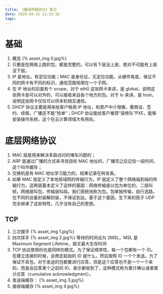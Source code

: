 ```yaml
---
title: 《趣谈网路协议》笔记
date: 2020-04-21 11:33:16
tags:
---
```

# 基础
1. 概览
{% asset_img 0.jpg%}
2. 只要是在网络上跑的包，都是完整的。可以有下层没上层，绝对不可能有上层没下层。
3. IP 是地址，有定位功能；MAC 是身份证，无定位功能，从硬件角度，保证不同的网卡有不同的标识，通信范围局限在一个子网。
4. 在 IP 地址的后面有个 scope，对于 eth0 这张网卡来讲，是 global，说明这张网卡是可以对外的，可以接收来自各个地方的包。对于 lo 来讲，是 host，说明这张网卡仅仅可以供本机相互通信。
5. DHCP 协议主要是用来给客户租用 IP 地址，和房产中介很像，要商谈、签约、续租，广播还不能“抢单”；DHCP 协议能给客户推荐“装修队”PXE，能够安装操作系统，这个在云计算领域大有用处。

# 底层网络协议
1. MAC 层是用来解决多路访问的堵车问题的；
2. ARP 是通过广播的方式来寻找目标 MAC 地址的，广播完之后记住一段时间，这个叫作缓存；
3. 交换机是有 MAC 地址学习能力的，结果记录在转发表。
4. 如果 MAC 层定义了本地局域网的传输行为，IP 层定义了整个网络端到端的传输行为，这两层基本定义了这样的基因：网络传输是以包为单位的，二层叫帧，网络层叫包，传输层叫段。我们笼统地称为包。包单独传输，自行选路，在不同的设备封装解封装，不保证到达。基于这个基因，生下来的孩子 UDP 完全继承了这些特性，几乎没有自己的思想。
## TCP
1. 三次握手
{% asset_img 1.jpg%}
2. 四次挥手
{% asset_img 2.jpg%}
等待的时间设为 2MSL，MSL 是 Maximum Segment Lifetime，报文最大生存时间
3. TCP 协议使用的也是同样的模式。为了保证顺序性，每一个包都有一个 ID。在建立连接的时候，会商定起始的 ID 是什么，然后按照 ID 一个个发送。为了保证不丢包，对于发送的包都要进行应答，但是这个应答也不是一个一个来的，而是会应答某个之前的 ID，表示都收到了，这种模式称为累计确认或者累计应答（cumulative acknowledgment）。
4. 发送端缓存：
{% asset_img 3.jpg%}
5. 接收端缓存
{% asset_img 4.jpg%}